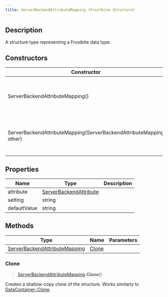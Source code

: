 ```yaml
---
title: ServerBackendAttributeMapping (Frostbite Structure)
---
```

## Description

A structure type representing a Frostbite data type.

## Constructors

| Constructor                                                        | Description                                              |
| ------------------------------------------------------------------ | -------------------------------------------------------- |
| ServerBackendAttributeMapping()                                    | Create a new instance of this structure type.            |
| ServerBackendAttributeMapping(ServerBackendAttributeMapping other) | Create a reference copy of a structure of the same type. |

## Properties

| Name         | Type                                             | Description |
| ------------ | ------------------------------------------------ | ----------- |
| attribute    | [ServerBackendAttribute](ServerBackendAttribute) |             |
| setting      | string                                           |             |
| defaultValue | string                                           |             |

## Methods

| Type                                                           | Name            | Parameters |
| -------------------------------------------------------------- | --------------- | ---------- |
| [ServerBackendAttributeMapping](ServerBackendAttributeMapping) | [Clone](#clone) |            |

### Clone

> [ServerBackendAttributeMapping](ServerBackendAttributeMapping) **Clone**()

Creates a shallow-copy clone of the structure. Works similarly to [DataContainer::Clone](/vext/ref/cls/shr/datacontainer#clone).
